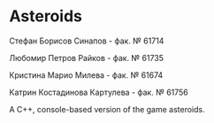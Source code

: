 Asteroids
=========


Стефан Борисов Синапов - фак. № 61714

Любомир Петров Райков - фак. № 61735

Кристина Марио Милева - фак. № 61674

Катрин Костадинова Картулева - фак. № 61756

A C++, console-based version of the game asteroids.
